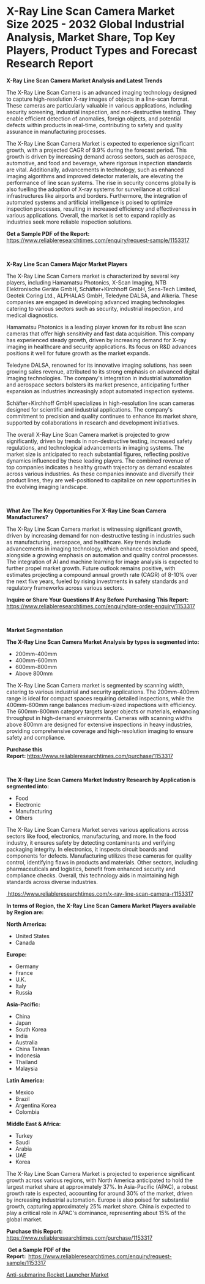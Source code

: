 <p><h1>X-Ray Line Scan Camera Market Size 2025 - 2032 Global Industrial Analysis, Market Share, Top Key Players, Product Types and Forecast Research Report</h1></p><p><strong>X-Ray Line Scan Camera Market Analysis and Latest Trends</strong></p>
<p><p>The X-Ray Line Scan Camera is an advanced imaging technology designed to capture high-resolution X-ray images of objects in a line-scan format. These cameras are particularly valuable in various applications, including security screening, industrial inspection, and non-destructive testing. They enable efficient detection of anomalies, foreign objects, and potential defects within products in real-time, contributing to safety and quality assurance in manufacturing processes.</p><p>The X-Ray Line Scan Camera Market is expected to experience significant growth, with a projected CAGR of 9.9% during the forecast period. This growth is driven by increasing demand across sectors, such as aerospace, automotive, and food and beverage, where rigorous inspection standards are vital. Additionally, advancements in technology, such as enhanced imaging algorithms and improved detector materials, are elevating the performance of line scan systems. The rise in security concerns globally is also fuelling the adoption of X-ray systems for surveillance at critical infrastructures like airports and borders. Furthermore, the integration of automated systems and artificial intelligence is poised to optimize inspection processes, resulting in increased efficiency and effectiveness in various applications. Overall, the market is set to expand rapidly as industries seek more reliable inspection solutions.</p></p>
<p><strong>Get a Sample PDF of the Report:&nbsp;</strong> <a href="https://www.reliableresearchtimes.com/enquiry/request-sample/1153317?utm_campaign=3088&utm_medium=2&utm_source=Github&utm_content=ia&utm_term=12042025&utm_id=x-ray-line-scan-camera">https://www.reliableresearchtimes.com/enquiry/request-sample/1153317</a></p>
<p>&nbsp;</p>
<p><strong>X-Ray Line Scan Camera Major Market Players</strong></p>
<p><p>The X-Ray Line Scan Camera market is characterized by several key players, including Hamamatsu Photonics, X-Scan Imaging, NTB Elektronische Geräte GmbH, Schäfter+Kirchhoff GmbH, Sens-Tech Limited, Geotek Coring Ltd., ALPHALAS GmbH, Teledyne DALSA, and Alkeria. These companies are engaged in developing advanced imaging technologies catering to various sectors such as security, industrial inspection, and medical diagnostics.</p><p>Hamamatsu Photonics is a leading player known for its robust line scan cameras that offer high sensitivity and fast data acquisition. This company has experienced steady growth, driven by increasing demand for X-ray imaging in healthcare and security applications. Its focus on R&D advances positions it well for future growth as the market expands.</p><p>Teledyne DALSA, renowned for its innovative imaging solutions, has seen growing sales revenue, attributed to its strong emphasis on advanced digital imaging technologies. The company's integration in industrial automation and aerospace sectors bolsters its market presence, anticipating further expansion as industries increasingly adopt automated inspection systems.</p><p>Schäfter+Kirchhoff GmbH specializes in high-resolution line scan cameras designed for scientific and industrial applications. The company's commitment to precision and quality continues to enhance its market share, supported by collaborations in research and development initiatives.</p><p>The overall X-Ray Line Scan Camera market is projected to grow significantly, driven by trends in non-destructive testing, increased safety regulations, and technological advancements in imaging systems. The market size is anticipated to reach substantial figures, reflecting positive dynamics influenced by these leading players. The combined revenue of top companies indicates a healthy growth trajectory as demand escalates across various industries. As these companies innovate and diversify their product lines, they are well-positioned to capitalize on new opportunities in the evolving imaging landscape.</p></p>
<p>&nbsp;</p>
<p><strong>What Are The Key Opportunities For X-Ray Line Scan Camera Manufacturers?</strong></p>
<p><p>The X-Ray Line Scan Camera market is witnessing significant growth, driven by increasing demand for non-destructive testing in industries such as manufacturing, aerospace, and healthcare. Key trends include advancements in imaging technology, which enhance resolution and speed, alongside a growing emphasis on automation and quality control processes. The integration of AI and machine learning for image analysis is expected to further propel market growth. Future outlook remains positive, with estimates projecting a compound annual growth rate (CAGR) of 8-10% over the next five years, fueled by rising investments in safety standards and regulatory frameworks across various sectors.</p></p>
<p><strong>Inquire or Share Your Questions If Any Before Purchasing This Report:</strong> <a href="https://www.reliableresearchtimes.com/enquiry/pre-order-enquiry/1153317?utm_campaign=3088&utm_medium=2&utm_source=Github&utm_content=ia&utm_term=12042025&utm_id=x-ray-line-scan-camera">https://www.reliableresearchtimes.com/enquiry/pre-order-enquiry/1153317</a></p>
<p>&nbsp;</p>
<p><strong>Market Segmentation</strong></p>
<p><strong>The X-Ray Line Scan Camera Market Analysis by types is segmented into:</strong></p>
<p><ul><li>200mm-400mm</li><li>400mm-600mm</li><li>600mm-800mm</li><li>Above 800mm</li></ul></p>
<p><p>The X-Ray Line Scan Camera market is segmented by scanning width, catering to various industrial and security applications. The 200mm-400mm range is ideal for compact spaces requiring detailed inspections, while the 400mm-600mm range balances medium-sized inspections with efficiency. The 600mm-800mm category targets larger objects or materials, enhancing throughput in high-demand environments. Cameras with scanning widths above 800mm are designed for extensive inspections in heavy industries, providing comprehensive coverage and high-resolution imaging to ensure safety and compliance.</p></p>
<p><strong>Purchase this Report:&nbsp;</strong><a href="https://www.reliableresearchtimes.com/purchase/1153317?utm_campaign=3088&utm_medium=2&utm_source=Github&utm_content=ia&utm_term=12042025&utm_id=x-ray-line-scan-camera">https://www.reliableresearchtimes.com/purchase/1153317</a></p>
<p>&nbsp;</p>
<p><strong>The X-Ray Line Scan Camera Market Industry Research by Application is segmented into:</strong></p>
<p><ul><li>Food</li><li>Electronic</li><li>Manufacturing</li><li>Others</li></ul></p>
<p><p>The X-Ray Line Scan Camera Market serves various applications across sectors like food, electronics, manufacturing, and more. In the food industry, it ensures safety by detecting contaminants and verifying packaging integrity. In electronics, it inspects circuit boards and components for defects. Manufacturing utilizes these cameras for quality control, identifying flaws in products and materials. Other sectors, including pharmaceuticals and logistics, benefit from enhanced security and compliance checks. Overall, this technology aids in maintaining high standards across diverse industries.</p></p>
<p><a href="https://www.reliableresearchtimes.com/x-ray-line-scan-camera-r1153317?utm_campaign=3088&utm_medium=2&utm_source=Github&utm_content=ia&utm_term=12042025&utm_id=x-ray-line-scan-camera">&nbsp;https://www.reliableresearchtimes.com/x-ray-line-scan-camera-r1153317</a></p>
<p><strong>In terms of Region, the X-Ray Line Scan Camera Market Players available by Region are:</strong></p>
<p>
    <p> <strong> North America: </strong>
        <ul>
            <li>United States</li>
            <li>Canada</li>
        </ul>
        </p> 
    <p> <strong> Europe: </strong>
        <ul>
            <li>Germany</li>
            <li>France</li>
            <li>U.K.</li>
            <li>Italy</li>
            <li>Russia</li>
        </ul>
        </p> 
    <p> <strong> Asia-Pacific: </strong>
        <ul>
            <li>China</li>
            <li>Japan</li>
            <li>South Korea</li>
            <li>India</li>
            <li>Australia</li>
            <li>China Taiwan</li>
            <li>Indonesia</li>
            <li>Thailand</li>
            <li>Malaysia</li>
        </ul>
        </p> 
    <p> <strong> Latin America: </strong>
        <ul>
            <li>Mexico</li>
            <li>Brazil</li>
            <li>Argentina Korea</li>
            <li>Colombia</li>
        </ul>
        </p> 
    <p> <strong> Middle East & Africa: </strong>
        <ul>
            <li>Turkey</li>
            <li>Saudi</li>
            <li>Arabia</li>
            <li>UAE</li>
            <li>Korea</li>
        </ul>
    </p>
    </p>
<p><p>The X-Ray Line Scan Camera Market is projected to experience significant growth across various regions, with North America anticipated to hold the largest market share at approximately 37%. In Asia-Pacific (APAC), a robust growth rate is expected, accounting for around 30% of the market, driven by increasing industrial automation. Europe is also poised for substantial growth, capturing approximately 25% market share. China is expected to play a critical role in APAC's dominance, representing about 15% of the global market.</p></p>
<p><strong>Purchase this Report: </strong><a href="https://www.reliableresearchtimes.com/purchase/1153317?utm_campaign=3088&utm_medium=2&utm_source=Github&utm_content=ia&utm_term=12042025&utm_id=x-ray-line-scan-camera">https://www.reliableresearchtimes.com/purchase/1153317</a></p>
<p>&nbsp;<strong>Get a Sample PDF of the Report:&nbsp;&nbsp;</strong><a href="https://www.reliableresearchtimes.com/enquiry/request-sample/1153317?utm_campaign=3088&utm_medium=2&utm_source=Github&utm_content=ia&utm_term=12042025&utm_id=x-ray-line-scan-camera">https://www.reliableresearchtimes.com/enquiry/request-sample/1153317</a></p>
<p><strong></strong></p>
<p><p><a href="https://github.com/djarixneoza/Market-Research-Report-List-1/blob/main/anti-submarine-rocket-launcher-market.md?utm_campaign=3088&utm_medium=2&utm_source=Github&utm_content=ia&utm_term=12042025&utm_id=x-ray-line-scan-camera">Anti-submarine Rocket Launcher Market</a></p></p>